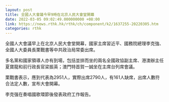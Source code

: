 ```yaml
---
layout: post
title: 全國人大會議今早9時在北京人民大會堂開幕
date: 2022-03-05 09:02:49.000000000 +08:00
link: https://news.rthk.hk/rthk/ch/component/k2/1637255-20220305.htm
categories: rthk
---
```


全國人大會議早上在北京人民大會堂開幕，國家主席習近平、國務院總理李克強、全國人大委員長栗戰書等中共政治局常委出席。

多名黨和國家領導人亦有到場，包括並排而坐的兩名全國政協副主席、港澳辦主任夏寶龍和前行政長官梁振英；澳門特首賀一誠坐在主席台列席會議。

栗戰書表示，應到代表為2951人，實際出席2790人，有161人缺席，出席人數符合法定人數，宣布大會開幕。

李克强在奏唱國歌環節後發表政府工作報告。
